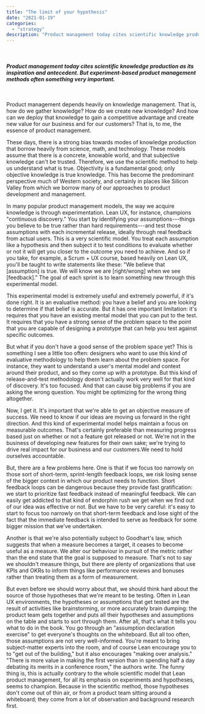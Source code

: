 ```yaml
---
title: "The limit of your hypothesis"
date: "2021-01-19"
categories:
  - "strategy"
description: "Product management today cites scientific knowledge production as its inspiration and antecedent. But experiment-based product management methods often something very important."
---
```


 

#### _Product management today cites scientific knowledge production as its inspiration and antecedent. But experiment-based product management methods often something very important._

 

Product management depends heavily on knowledge management. That is, how do we gather knowledge? How do we create new knowledge? And how can we deploy that knowledge to gain a competitive advantage and create new value for our business and for our customers? That is, to me, the essence of product management.

These days, there is a strong bias towards modes of knowledge production that borrow heavily from science, math, and technology. These models assume that there is a concrete, knowable world, and that subjective knowledge can't be trusted. Therefore, we use the scientific method to help us understand what is true. Objectivity is a fundamental good; only objective knowledge is true knowledge. This has become the predominant perspective much of Western society, and certainly in places like Silicon Valley from which we borrow many of our approaches to product development and management.

In many popular product management models, the way we acquire knowledge is through experimentation. Lean UX, for instance, champions "continuous discovery." You start by identifying your assumptions---things you believe to be true rather than hard requirements---and test those assumptions with each incremental release, ideally through real feedback from actual users. This is a very scientific model. You treat each assumption like a hypothesis and then subject it to test conditions to evaluate whether or not it will get you closer to the outcome you need to achieve. And so if you take, for example, a Scrum + UX course, based heavily on Lean UX, you'll be taught to write statements like these: "We believe that \[assumption\] is true. We will know we are \[right/wrong\] when we see \[feedback\]." The goal of each sprint is to learn something new through this experimental model.

This experimental model is extremely useful and extremely powerful, if it's done right. It is an evaluative method: you have a belief and you are looking to determine if that belief is accurate. But it has one important limitation: it's requires that you have an existing mental model that you can put to the test. It requires that you have a strong sense of the problem space to the point that you are capable of designing a prototype that can help you test against specific outcomes.

But what if you don't have a good sense of the problem space yet? This is something I see a little too often: designers who want to use this kind of evaluative methodology to help them learn about the problem space. For instance, they want to understand a user's mental model and context around their product, and so they come up with a prototype. But this kind of release-and-test methodology doesn't actually work very well for that kind of discovery. It's too focused. And that can cause big problems if you are asking the wrong question. You might be optimizing for the wrong thing altogether.

Now, I get it. It's important that we're able to get an objective measure of success. We need to know if our ideas are moving us forward in the right direction. And this kind of experimental model helps maintain a focus on measurable outcomes. That's certainly preferable than measuring progress based just on whether or not a feature got released or not. We're not in the business of developing new features for their own sake; we're trying to drive real impact for our business and our customers.We need to hold ourselves accountable.

But, there are a few problems here. One is that if we focus too narrowly on those sort of short-term, sprint-length feedback loops, we risk losing sense of the bigger context in which our product needs to function. Short feedback loops can be dangerous because they provide fast gratification: we start to prioritize fast feedback instead of meaningful feedback. We can easily get addicted to that kind of endorphin rush we get when we find out of our idea was effective or not. But we have to be very careful: it's easy to start to focus too narrowly on that short-term feedback and lose sight of the fact that the immediate feedback is intended to serve as feedback for some bigger mission that we've undertaken.

Another is that we're also potentially subject to Goodhart's law, which suggests that when a measure becomes a target, it ceases to become useful as a measure. We alter our behaviour in pursuit of the metric rather than the end state that the goal is supposed to measure. That's not to say we shouldn't measure things, but there are plenty of organizations that use KPIs and OKRs to inform things like performance reviews and bonuses rather than treating them as a form of measurement.

But even before we should worry about that, we should think hard about the source of those hypotheses that we're meant to be testing. Often in Lean UX environments, the hypotheses or assumptions that get tested are the result of activities like brainstorming, or more accurately brain dumping: the product team gets together and puts all their hypotheses and assumptions on the table and starts to sort through them. After all, that's what it tells you what to do in the book. You go through an "assumption declaration exercise" to get everyone's thoughts on the whiteboard. But all too often, those assumptions are not very well-informed. You're meant to bring subject-matter experts into the room, and of course Lean encourage you to to "get out of the building," but it also encourages "making over analysis." "There is more value in making the first version than in spending half a day debating its merits in a conference room," the authors write. The funny thing is, this is actually contrary to the whole scientific model that Lean product management, for all its emphasis on experiments and hypotheses, seems to champion. Because in the scientific method, those hypotheses don't come out of thin air, or from a product team sitting around a whiteboard; they come from a lot of observation and background research first.
